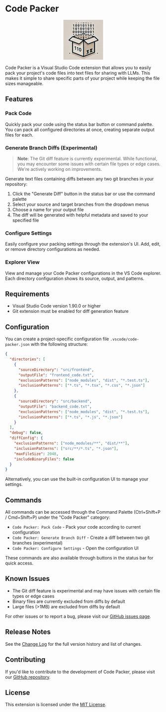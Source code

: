 # Code Packer

<p align="center">
  <img src="./images/codepacker-icon.png" alt="Code Packer Logo" width="128"/>
</p>

Code Packer is a Visual Studio Code extension that allows you to easily pack your project's code files into text files for sharing with LLMs. This makes it simple to share specific parts of your project while keeping the file sizes manageable.

## Features

### Pack Code

Quickly pack your code using the status bar button or command palette. You can pack all configured directories at once, creating separate output files for each.

### Generate Branch Diffs (Experimental)

> **Note**: The Git diff feature is currently experimental. While functional, you may encounter some issues with certain file types or edge cases. We're actively working on improvements.

Generate text files containing diffs between any two git branches in your repository:

1. Click the "Generate Diff" button in the status bar or use the command palette
2. Select your source and target branches from the dropdown menus
3. Choose a name for your output file
4. The diff will be generated with helpful metadata and saved to your specified file

### Configure Settings

Easily configure your packing settings through the extension's UI. Add, edit, or remove directory configurations as needed.

### Explorer View

View and manage your Code Packer configurations in the VS Code explorer. Each directory configuration shows its source, output, and patterns.

## Requirements

- Visual Studio Code version 1.90.0 or higher
- Git extension must be enabled for diff generation feature

## Configuration

You can create a project-specific configuration file `.vscode/code-packer.json` with the following structure:

```json
{
  "directories": [
    {
      "sourceDirectory": "src/frontend",
      "outputFile": "frontend_code.txt",
      "exclusionPatterns": ["node_modules", "dist", "*.test.ts"],
      "inclusionPatterns": ["*.ts", "*.tsx", "*.css", "*.json"]
    },
    {
      "sourceDirectory": "src/backend",
      "outputFile": "backend_code.txt",
      "exclusionPatterns": ["node_modules", "dist", "*.test.ts"],
      "inclusionPatterns": ["*.ts", "*.js", "*.json"]
    }
  ],
  "debug": false,
  "diffConfig": {
    "exclusionPatterns": ["node_modules/**", "dist/**"],
    "inclusionPatterns": ["src/**/*.ts", "*.json"],
    "maxFileSize": 2048,
    "includeBinaryFiles": false
  }
}
```

Alternatively, you can use the built-in configuration UI to manage your settings.

## Commands

All commands can be accessed through the Command Palette (Ctrl+Shift+P / Cmd+Shift+P) under the "Code Packer" category:

- `Code Packer: Pack Code` - Pack your code according to current configuration
- `Code Packer: Generate Branch Diff` - Create a diff between two git branches (experimental)
- `Code Packer: Configure Settings` - Open the configuration UI

These commands are also available through buttons in the status bar for quick access.

## Known Issues

- The Git diff feature is experimental and may have issues with certain file types or edge cases
- Binary files are currently excluded from diffs by default
- Large files (>1MB) are excluded from diffs by default

For other issues or to report a bug, please visit our [GitHub issues page](https://github.com/JustinSchneider/CodePacker/issues).

## Release Notes

See the [Change Log](CHANGELOG.md) for the full version history and list of changes.

## Contributing

If you'd like to contribute to the development of Code Packer, please visit our [GitHub repository](https://github.com/JustinSchneider/CodePacker).

## License

This extension is licensed under the [MIT License](LICENSE.md).
